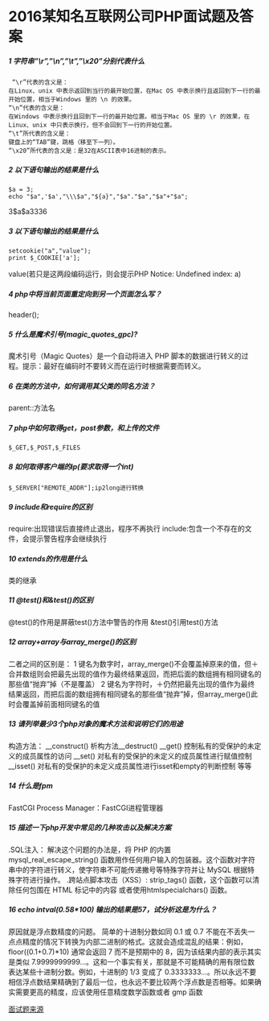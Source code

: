 # 2016某知名互联网公司PHP面试题及答案

##### 1 字符串”\r”,”\n”,”\t”,”\x20”分别代表什么

```````
 “\r”代表的含义是： 
在Linux、unix 中表示返回到当行的最开始位置，在Mac OS 中表示换行且返回到下一行的最开始位置，相当于Windows 里的 \n 的效果。 
“\n”代表的含义是： 
在Windows 中表示换行且回到下一行的最开始位置。相当于Mac OS 里的 \r 的效果，在Linux、unix 中只表示换行，但不会回到下一行的开始位置。 
“\t”所代表的含义是： 
键盘上的“TAB”键，跳格（移至下一列）。 
“\x20”所代表的含义是：是32在ASCII表中16进制的表示。

```````

##### 2 以下语句输出的结果是什么

```````
$a = 3;
echo "$a",'$a',"\\\$a","${a}","$a"."$a","$a"+"$a";
```````
3$a\$a3336

##### 3 以下语句输出的结果是什么

```````
setcookie("a","value");
print $_COOKIE['a'];

```````
value(若只是这两段编码运行，则会提示PHP Notice: Undefined index: a)

##### 4 php中将当前页面重定向到另一个页面怎么写？

header();

##### 5 什么是魔术引号(magic_quotes_gpc)? 

魔术引号（Magic Quotes）是一个自动将进入 PHP 脚本的数据进行转义的过程。提示：最好在编码时不要转义而在运行时根据需要而转义。

##### 6 在类的方法中，如何调用其父类的同名方法？ 

parent::方法名

##### 7 php中如何取得get，post参数，和上传的文件

``````
$_GET,$_POST,$_FILES
``````

##### 8 如何取得客户端的ip(要求取得一个int)

`````
$_SERVER["REMOTE_ADDR"];ip2long进行转换
`````

##### 9 include和require的区别

require:出现错误后直接终止退出，程序不再执行 
include:包含一个不存在的文件，会提示警告程序会继续执行

##### 10 extends的作用是什么 

类的继承

##### 11 @test()和&test()的区别

@test()的作用是屏蔽test()方法中警告的作用 
&test()引用test()方法

##### 12 array+array与array_merge()的区别 

二者之间的区别是： 
1 键名为数字时，array_merge()不会覆盖掉原来的值，但＋合并数组则会把最先出现的值作为最终结果返回，而把后面的数组拥有相同键名的那些值“抛弃”掉（不是覆盖） 
2 键名为字符时，＋仍然把最先出现的值作为最终结果返回，而把后面的数组拥有相同键名的那些值“抛弃”掉，但array_merge()此时会覆盖掉前面相同键名的值

##### 13 请列举最少3个php对象的魔术方法和说明它们的用途 

 构造方法： __construct() 
析构方法__destruct() 
__get() 控制私有的受保护的未定义的成员属性的访问 
__set() 对私有的受保护的未定义的成员属性进行赋值控制 
__isset() 对私有的受保护的未定义成员属性进行isset和empty的判断控制 
等等

##### 14 什么是fpm

FastCGI Process Manager：FastCGI进程管理器

##### 15 描述一下php开发中常见的几种攻击以及解决方案

  .SQL注入： 
解决这个问题的办法是，将 PHP 的内置 mysql_real_escape_string() 函数用作任何用户输入的包装器。这个函数对字符串中的字符进行转义，使字符串不可能传递撇号等特殊字符并让 MySQL 根据特殊字符进行操作。 
  .跨站点脚本攻击（XSS）: 
strip_tags() 函数，这个函数可以清除任何包围在 HTML 标记中的内容 
或者使用htmlspecialchars() 函数。

##### 16 echo intval(0.58*100) 输出的结果是57，试分析这是为什么？ 

 原因就是浮点数精度的问题。 
 简单的十进制分数如同 0.1 或 0.7 不能在不丢失一点点精度的情况下转换为内部二进制的格式。这就会造成混乱的结果：例如，floor((0.1+0.7)*10) 通常会返回 7 而不是预期中的 8，因为该结果内部的表示其实是类似 7.9999999999…。这和一个事实有关，那就是不可能精确的用有限位数表达某些十进制分数。例如，十进制的 1/3 变成了 0.3333333…。所以永远不要相信浮点数结果精确到了最后一位，也永远不要比较两个浮点数是否相等。如果确实需要更高的精度，应该使用任意精度数学函数或者 gmp 函数

[面试题来源](https://blog.csdn.net/whq19890827/article/details/52684369)